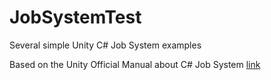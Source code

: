 # JobSystemTest
Several simple Unity C# Job System examples

Based on the Unity Official Manual about C# Job System
[link](https://docs.unity3d.com/Manual/JobSystem.html)
